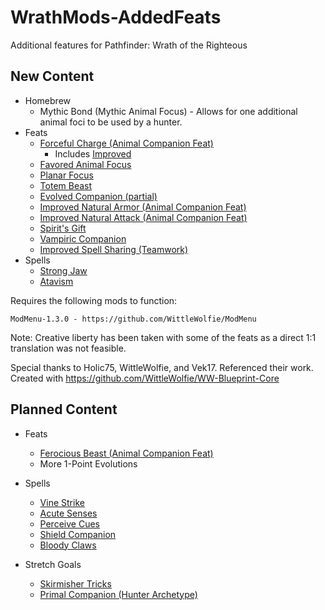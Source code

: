 # WrathMods-AddedFeats
Additional features for Pathfinder: Wrath of the Righteous

## New Content

* Homebrew
    * Mythic Bond (Mythic Animal Focus) - Allows for one additional animal foci to be used by a hunter.
* Feats
    * [Forceful Charge (Animal Companion Feat)](https://www.d20pfsrd.com/feats/animal-companion-feats/forceful-charge/)
        * Includes [Improved](https://www.d20pfsrd.com/feats/animal-companion-feats/improved-forceful-charge/)
    * [Favored Animal Focus](https://www.d20pfsrd.com/feats/animal-companion-feats/favored-animal-focus-animal-companion-feat/)
    * [Planar Focus](https://www.d20pfsrd.com/feats/general-feats/planar-focus/)
    * [Totem Beast](https://www.d20pfsrd.com/feats/general-feats/totem-beast/)
    * [Evolved Companion (partial)](https://www.d20pfsrd.com/feats/general-feats/evolved-companion)
    * [Improved Natural Armor (Animal Companion Feat)](https://www.d20pfsrd.com/feats/monster-feats/improved-natural-armor/)
    * [Improved Natural Attack (Animal Companion Feat)](https://www.d20pfsrd.com/feats/monster-feats/improved-natural-attack/)
    * [Spirit's Gift](https://www.d20pfsrd.com/feats/general-feats/spirit-s-gift)
    * [Vampiric Companion](https://www.d20pfsrd.com/feats/general-feats/vampiric-companion/)
    * [Improved Spell Sharing (Teamwork)](https://www.d20pfsrd.com/feats/general-feats/improved-spell-sharing-teamwork/)
* Spells
    * [Strong Jaw](https://www.d20pfsrd.com/magic/all-spells/s/strong-jaw/)
    * [Atavism](https://www.d20pfsrd.com/magic/all-spells/a/atavism/)

Requires the following mods to function:
```
ModMenu-1.3.0 - https://github.com/WittleWolfie/ModMenu
```


Note: Creative liberty has been taken with some of the feats as a direct 1:1 translation was not feasible.

Special thanks to Holic75, WittleWolfie, and Vek17. Referenced their work.
Created with https://github.com/WittleWolfie/WW-Blueprint-Core

## Planned Content
* Feats
   * [Ferocious Beast (Animal Companion Feat)](https://www.d20pfsrd.com/feats/animal-companion-feats/ferocious-beast-animal-companion-feat-combat/)
   * More 1-Point Evolutions

* Spells
   * [Vine Strike](https://www.d20pfsrd.com/magic/all-spells/v/vine-strike/)
   * [Acute Senses](https://www.d20pfsrd.com/magic/all-spells/a/acute-senses/)
   * [Perceive Cues](https://www.d20pfsrd.com/magic/all-spells/p/perceive-cues)
   * [Shield Companion](https://www.d20pfsrd.com/magic/all-spells/s/shield-companion)
   * [Bloody Claws](https://www.d20pfsrd.com/magic/all-spells/b/bloody-claws)

* Stretch Goals
   * [Skirmisher Tricks](https://www.d20pfsrd.com/classes/core-classes/ranger/archetypes/paizo-ranger-archetypes/skirmisher/)
   * [Primal Companion (Hunter Archetype)](https://www.d20pfsrd.com/classes/hybrid-classes/hunter/archetypes/paizo-hunter-archetypes/primal-companion-hunter/)
